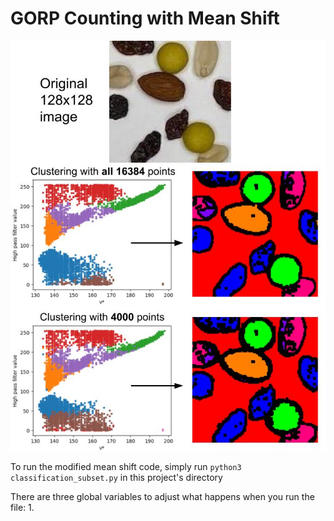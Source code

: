 # GORP Counting with Mean Shift

![GORP](fig/Fig3.jpeg?raw=true "Title")

To run the modified mean shift code, simply run `python3 classification_subset.py` in this project's directory

There are three global variables to adjust what happens when you run the file:
1. 